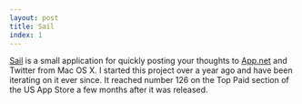 ```yaml
---
layout: post
title: Sail
index: 1
---
```


[Sail](http://sailforapp.net/) is a small application for quickly
posting your thoughts to [App.net](https://app.net) and Twitter from Mac
OS X. I started this project over a year ago and have been iterating on
it ever since. It reached number 126 on the Top Paid section of the
US App Store a few months after it was released.

